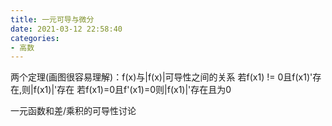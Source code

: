 ```yaml
---
title: 一元可导与微分
date: 2021-03-12 22:58:40
categories: 
- 高数
---
```

两个定理(画图很容易理解)：f(x)与|f(x)|可导性之间的关系
若f(x1) != 0且f(x1)'存在,则|f(x1)|'存在
若f(x1)=0且f'(x1)=0则|f(x1)|'存在且为0

一元函数和差/乘积的可导性讨论
